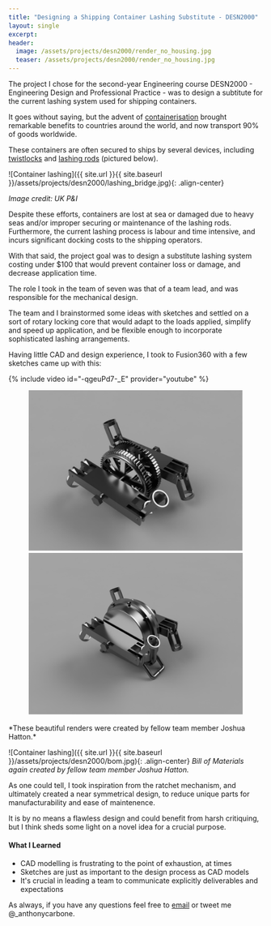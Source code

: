 ```yaml
---
title: "Designing a Shipping Container Lashing Substitute - DESN2000"
layout: single
excerpt:
header:
  image: /assets/projects/desn2000/render_no_housing.jpg
  teaser: /assets/projects/desn2000/render_no_housing.jpg
---
```


The project I chose for the second-year Engineering course DESN2000 - Engineering Design and Professional Practice - was to design a subtitute for the current lashing system used for shipping containers.

It goes without saying, but the advent of [containerisation](https://en.wikipedia.org/wiki/Containerization) brought remarkable benefits to countries around the world, and now transport 90% of goods worldwide.

These containers are often secured to ships by several devices, including [twistlocks](https://en.wikipedia.org/wiki/Twistlock) and [lashing rods](https://en.wikipedia.org/wiki/Container_ship#Lashing_systems) (pictured below).

![Container lashing]({{ site.url }}{{ site.baseurl }}/assets/projects/desn2000/lashing_bridge.jpg){: .align-center}

*Image credit: UK P&I*

Despite these efforts, containers are lost at sea or damaged due to heavy seas and/or improper securing or maintenance of the lashing rods. Furthermore, the current lashing process is labour and time intensive, and incurs significant docking costs to the shipping operators.

With that said, the project goal was to design a substitute lashing system costing under $100 that would prevent container loss or damage, and decrease application time.

The role I took in the team of seven was that of a team lead, and was responsible for the mechanical design.

The team and I brainstormed some ideas with sketches and settled on a sort of rotary locking core that would adapt to the loads applied, simplify and speed up application, and be flexible enough to incorporate sophisticated lashing arrangements.

Having little CAD and design experience, I took to Fusion360 with a few sketches came up with this:

{% include video id="-qgeuPd7-_E" provider="youtube" %}

<figure class="half">
    <img src="/assets/projects/desn2000/render_no_housing.jpg">
    <img src="/assets/projects/desn2000/render_with_housing.png">
</figure>
*These beautiful renders were created by fellow team member Joshua Hatton.*

![Container lashing]({{ site.url }}{{ site.baseurl }}/assets/projects/desn2000/bom.jpg){: .align-center}
*Bill of Materials again created by fellow team member Joshua Hatton.*

As one could tell, I took inspiration from the ratchet mechanism, and ultimately created a near symmetrical design, to reduce unique parts for manufacturability and ease of maintenence.

It is by no means a flawless design and could benefit from harsh critiquing, but I think sheds some light on a novel idea for a crucial purpose.

#### What I Learned
- CAD modelling is frustrating to the point of exhaustion, at times
- Sketches are just as important to the design process as CAD models
- It's crucial in leading a team to communicate explicitly deliverables and expectations

As always, if you have any questions feel free to [email](mailto:anthonydavidcarbone@gmail.com) or tweet me @_anthonycarbone.